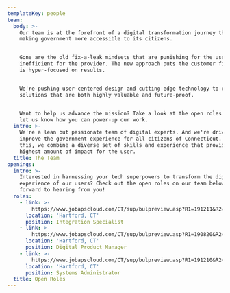 ```yaml
---
templateKey: people
team:
  body: >-
    Our team is at the forefront of a digital transformation journey that's
    making government more accessible to its citizens.  


    Gone are the old fix-a-leak mindsets that are punishing for the user and
    inefficient for the provider. The new approach puts the customer first and
    is hyper-focused on results. 


    We're pushing user-centered design and cutting edge technology to craft new
    solutions that are both highly valuable and future-proof.


    Want to help us advance the mission? Take a look at the open roles below and
    let us know how you can power-up our work.
  intro: >-
    We're a lean but passionate team of digital experts. And we're driven to
    improve the government experience for all citizens of Connecticut. To do
    this, we combine a diverse set of skills and experience that provide the
    highest amount of impact for the user.
  title: The Team
openings:
  intro: >-
    Interested in harnessing your tech superpowers to transform the digital
    experience of our users? Check out the open roles on our team below. We look
    forward to hearing from you!
  roles:
    - link: >-
        https://www.jobapscloud.com/CT/sup/bulpreview.asp?R1=191211&R2=7605EU&R3=001
      location: 'Hartford, CT'
      position: Integration Specialist
    - link: >-
        https://www.jobapscloud.com/CT/sup/bulpreview.asp?R1=190820&R2=0415VR&R3=001
      location: 'Hartford, CT'
      position: Digital Product Manager
    - link: >-
        https://www.jobapscloud.com/CT/sup/bulpreview.asp?R1=191210&R2=7604EU&R3=001
      location: 'Hartford, CT'
      position: Systems Administrator
  title: Open Roles
---
```


